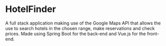 # HotelFinder
A full stack application making use of the Google Maps API that allows the use to search hotels in the chosen range, make reservations and check prices. Made using Spring Boot for the back-end and Vue.js for the front-end.
